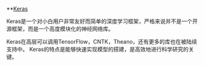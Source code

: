 **[Keras](https://keras.io/**)

Keras是一个对小白用户非常友好而简单的深度学习框架，严格来说并不是一个开源框架，而是一个高度模块化的神经网络库。

Keras在高层可以调用TensorFlow，CNTK，Theano，还有更多的库也在被陆续支持中。 Keras的特点是能够快速实现模型的搭建，是高效地进行科学研究的关键。